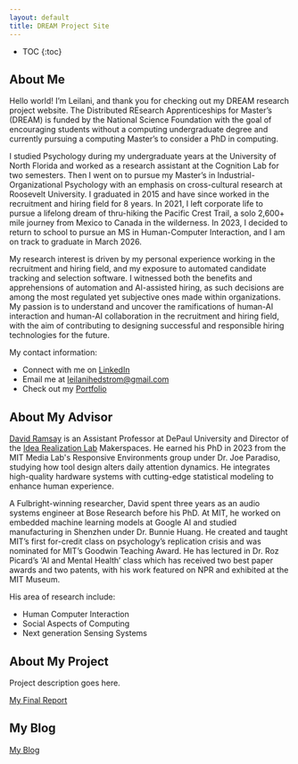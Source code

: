```yaml
---
layout: default
title: DREAM Project Site
---
```


* TOC
{:toc}

## About Me

Hello world! I’m Leilani, and thank you for checking out my DREAM research project website. The Distributed REsearch Apprenticeships for Master’s (DREAM) is funded by the National Science Foundation with the goal of encouraging students without a computing undergraduate degree and currently pursuing a computing Master’s to consider a PhD in computing.

I studied Psychology during my undergraduate years at the University of North Florida and worked as a research assistant at the Cognition Lab for two semesters. Then I went on to pursue my Master’s in Industrial-Organizational Psychology with an emphasis on cross-cultural research at Roosevelt University. I graduated in 2015 and have since worked in the recruitment and hiring field for 8 years. In 2021, I left corporate life to pursue a lifelong dream of thru-hiking the Pacific Crest Trail, a solo 2,600+ mile journey from Mexico to Canada in the wilderness. In 2023, I decided to return to school to pursue an MS in Human-Computer Interaction, and I am on track to graduate in March 2026. 

My research interest is driven by my personal experience working in the recruitment and hiring field, and my exposure to automated candidate tracking and selection software. I witnessed both the benefits and apprehensions of automation and AI-assisted hiring, as such decisions are among the most regulated yet subjective ones made within organizations. My passion is to understand and uncover the ramifications of human-AI interaction and human-AI collaboration in the recruitment and hiring field, with the aim of contributing to designing successful and responsible hiring technologies for the future.

My contact information:
<ul>
  <li>Connect with me on <a href="https://www.linkedin.com/in/leilani-hedstrom/="> LinkedIn</a></li>
  <li>Email me at <a href="mailto:leilanihedstrom@gmail.com"> leilanihedstrom@gmail.com</a></li>
  <li>Check out my <a href="https://leilanihedstrom.framer.website/"> Portfolio</a></li>
</ul>

## About My Advisor

<a href="https://www.cdm.depaul.edu/Faculty-and-Staff/Pages/faculty-info.aspx?fid=1631">David Ramsay</a> is an Assistant Professor at DePaul University and Director of the <a href="https://irl.depaul.edu/">Idea Realization Lab</a> Makerspaces. He earned his PhD in 2023 from the MIT Media Lab's Responsive Environments group under Dr. Joe Paradiso, studying how tool design alters daily attention dynamics. He integrates high-quality hardware systems with cutting-edge statistical modeling to enhance human experience.

A Fulbright-winning researcher, David spent three years as an audio systems engineer at Bose Research before his PhD. At MIT, he worked on embedded machine learning models at Google AI and studied manufacturing in Shenzhen under Dr. Bunnie Huang. He created and taught MIT’s first for-credit class on psychology’s replication crisis and was nominated for MIT’s Goodwin Teaching Award. He has lectured in Dr. Roz Picard’s ‘AI and Mental Health’ class which has received two best paper awards and two patents, with his work featured on NPR and exhibited at the MIT Museum.

His area of research include:
<ul>
    <li> Human Computer Interaction </li>
    <li> Social Aspects of Computing </li>
    <li> Next generation Sensing Systems </li>
</ul>

## About My Project

Project description goes here.

[My Final Report](files/finalreport.pdf)

## My Blog

[My Blog](blog.html)
